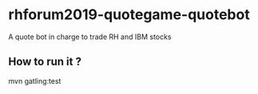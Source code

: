 # rhforum2019-quotegame-quotebot

A quote bot in charge to trade RH and IBM stocks 

## How to run it ?

mvn gatling:test